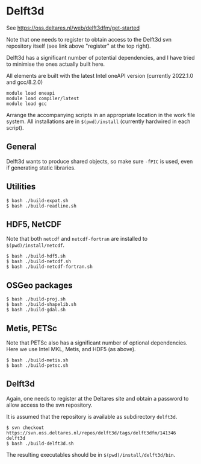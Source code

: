 # Delft3d

See https://oss.deltares.nl/web/delft3dfm/get-started

Note that one needs to register to obtain access to the Delft3d svn
repository itself (see link above "register" at the top right).

Delft3d has a significant number of potential dependencies,
and I have tried to minimise the ones actually built here.

All elements are built with the latest Intel oneAPI version (currently
2022.1.0 and gcc/8.2.0)

```
module load oneapi
module load compiler/latest
module load gcc
```

Arrange the accompanying scripts in an appropriate location in the
work file system.
All installations are in `$(pwd)/install` (currently hardwired in
each script).

## General

Delft3d wants to produce shared objects, so make sure `-fPIC` is used,
even if generating static libraries.


## Utilities

```
$ bash ./build-expat.sh
$ bash ./build-readline.sh
```

## HDF5, NetCDF

Note that both `netcdf` and `netcdf-fortran` are installed to
`$(pwd)/install/netcdf`.

```
$ bash ./build-hdf5.sh
$ bash ./build-netcdf.sh
$ bash ./build-netcdf-fortran.sh
```

## OSGeo packages

```
$ bash ./build-proj.sh
$ bash ./build-shapelib.sh
$ bash ./build-gdal.sh
```

## Metis, PETSc

Note that PETSc also has a significant number of optional dependencies.
Here we use Intel MKL, Metis, and HDF5 (as above).

```
$ bash ./build-metis.sh
$ bash ./build-petsc.sh
```

## Delft3d

Again, one needs to register at the Deltares site and obtain a password to
allow access to the svn repository.

It is assumed that the repository is available as subdirectory `delft3d`.

```
$ svn checkout https://svn.oss.deltares.nl/repos/delft3d/tags/delft3dfm/141346 delft3d
$ bash ./build-delft3d.sh
```

The resulting executables should be in `$(pwd)/install/delft3d/bin`.

